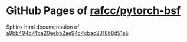 GitHub Pages of [rafcc/pytorch-bsf](https://github.com/rafcc/pytorch-bsf)
===
Sphinx html documentation of [a9bb494c74ba20eebb2ae94c4cbac2318b8d51e5](https://github.com/rafcc/pytorch-bsf/tree/a9bb494c74ba20eebb2ae94c4cbac2318b8d51e5)
